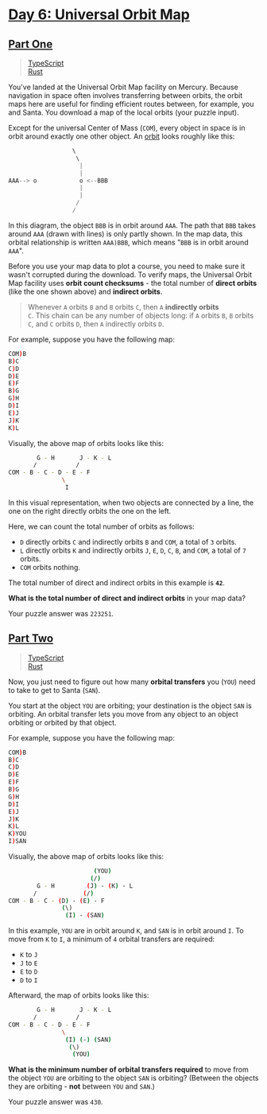 # [Day 6: Universal Orbit Map](https://adventofcode.com/2019/day/6)

## [Part One](https://adventofcode.com/2019/day/6#part1)

> [TypeScript](/solutions/typescript/2019/06/src/p1.ts)\
> [Rust](/solutions/rust/2019/06/src/lib.rs)

You've landed at the Universal Orbit Map facility on Mercury. Because navigation
in space often involves transferring between orbits, the orbit maps here are
useful for finding efficient routes between, for example, you and Santa. You
download a map of the local orbits (your puzzle input).

Except for the universal Center of Mass (`COM`), every object in space is in
orbit around exactly one other object. An
[orbit](https://en.wikipedia.org/wiki/Orbit) looks roughly like this:

```rs
                  \
                   \
                    |
                    |
AAA--> o            o <--BBB
                    |
                    |
                   /
                  /
```

In this diagram, the object `BBB` is in orbit around `AAA`. The path that `BBB`
takes around `AAA` (drawn with lines) is only partly shown. In the map data,
this orbital relationship is written `AAA)BBB`, which means "`BBB` is in orbit
around `AAA`".

Before you use your map data to plot a course, you need to make sure it wasn't
corrupted during the download. To verify maps, the Universal Orbit Map facility
uses **orbit count checksums** - the total number of **direct orbits** (like the
one shown above) and **indirect orbits**.

> Whenever `A` orbits `B` and `B` orbits `C`, then `A` **indirectly orbits**\
> `C`. This chain can be any number of objects long: if `A` orbits `B`, `B` orbits
> `C`, and `C` orbits `D`, then `A` indirectly orbits `D`.

For example, suppose you have the following map:

```sh
COM)B
B)C
C)D
D)E
E)F
B)G
G)H
D)I
E)J
J)K
K)L
```

Visually, the above map of orbits looks like this:

```sh
        G - H       J - K - L
       /           /
COM - B - C - D - E - F
               \
                I
```

In this visual representation, when two objects are connected by a line, the one
on the right directly orbits the one on the left.

Here, we can count the total number of orbits as follows:

- `D` directly orbits `C` and indirectly orbits `B` and `COM`, a total of `3`
  orbits.
- `L` directly orbits `K` and indirectly orbits `J`, `E`, `D`, `C`, `B`, and
  `COM`, a total of `7` orbits.
- `COM` orbits nothing.

The total number of direct and indirect orbits in this example is **`42`**.

**What is the total number of direct and indirect orbits** in your map data?

Your puzzle answer was `223251`.

## [Part Two](https://adventofcode.com/2019/day/6#part2)

> [TypeScript](/solutions/typescript/2019/06/src/p2.ts)\
> [Rust](/solutions/rust/2019/06/src/lib.rs)

Now, you just need to figure out how many **orbital transfers** you (`YOU`) need
to take to get to Santa (`SAN`).

You start at the object `YOU` are orbiting; your destination is the object `SAN`
is orbiting. An orbital transfer lets you move from any object to an object
orbiting or orbited by that object.

For example, suppose you have the following map:

```sh
COM)B
B)C
C)D
D)E
E)F
B)G
G)H
D)I
E)J
J)K
K)L
K)YOU
I)SAN
```

Visually, the above map of orbits looks like this:

```sh
                        (YOU)
                       (/)
        G - H         (J) - (K) - L
       /             (/)
COM - B - C - (D) - (E) - F
               (\)
                (I) - (SAN)
```

In this example, `YOU` are in orbit around `K`, and `SAN` is in orbit around
`I`. To move from `K` to `I`, a minimum of `4` orbital transfers are required:

- `K` to `J`
- `J` to `E`
- `E` to `D`
- `D` to `I`

Afterward, the map of orbits looks like this:

```sh
        G - H       J - K - L
       /           /
COM - B - C - D - E - F
               \
                (I) (-) (SAN)
                 (\)
                  (YOU)
```

**What is the minimum number of orbital transfers required** to move from the
object `YOU` are orbiting to the object `SAN` is orbiting? (Between the objects
they are orbiting - **not** between `YOU` and `SAN`.)

Your puzzle answer was `430`.
